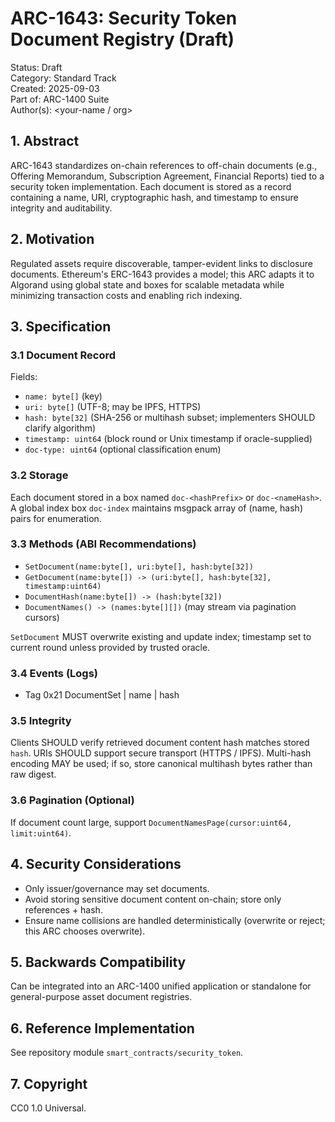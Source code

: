 # ARC-1643: Security Token Document Registry (Draft)

Status: Draft  
Category: Standard Track  
Created: 2025-09-03  
Part of: ARC-1400 Suite  
Author(s): <your-name / org>

## 1. Abstract

ARC-1643 standardizes on-chain references to off-chain documents (e.g., Offering Memorandum, Subscription Agreement, Financial Reports) tied to a security token implementation. Each document is stored as a record containing a name, URI, cryptographic hash, and timestamp to ensure integrity and auditability.

## 2. Motivation

Regulated assets require discoverable, tamper-evident links to disclosure documents. Ethereum's ERC-1643 provides a model; this ARC adapts it to Algorand using global state and boxes for scalable metadata while minimizing transaction costs and enabling rich indexing.

## 3. Specification

### 3.1 Document Record

Fields:

- `name: byte[]` (key)
- `uri: byte[]` (UTF-8; may be IPFS, HTTPS)
- `hash: byte[32]` (SHA-256 or multihash subset; implementers SHOULD clarify algorithm)
- `timestamp: uint64` (block round or Unix timestamp if oracle-supplied)
- `doc-type: uint64` (optional classification enum)

### 3.2 Storage

Each document stored in a box named `doc-<hashPrefix>` or `doc-<nameHash>`. A global index box `doc-index` maintains msgpack array of (name, hash) pairs for enumeration.

### 3.3 Methods (ABI Recommendations)

- `SetDocument(name:byte[], uri:byte[], hash:byte[32])`
- `GetDocument(name:byte[]) -> (uri:byte[], hash:byte[32], timestamp:uint64)`
- `DocumentHash(name:byte[]) -> (hash:byte[32])`
- `DocumentNames() -> (names:byte[][])` (may stream via pagination cursors)

`SetDocument` MUST overwrite existing and update index; timestamp set to current round unless provided by trusted oracle.

### 3.4 Events (Logs)

- Tag 0x21 DocumentSet | name | hash

### 3.5 Integrity

Clients SHOULD verify retrieved document content hash matches stored `hash`. URIs SHOULD support secure transport (HTTPS / IPFS). Multi-hash encoding MAY be used; if so, store canonical multihash bytes rather than raw digest.

### 3.6 Pagination (Optional)

If document count large, support `DocumentNamesPage(cursor:uint64, limit:uint64)`.

## 4. Security Considerations

- Only issuer/governance may set documents.
- Avoid storing sensitive document content on-chain; store only references + hash.
- Ensure name collisions are handled deterministically (overwrite or reject; this ARC chooses overwrite).

## 5. Backwards Compatibility

Can be integrated into an ARC-1400 unified application or standalone for general-purpose asset document registries.

## 6. Reference Implementation

See repository module `smart_contracts/security_token`.

## 7. Copyright

CC0 1.0 Universal.
